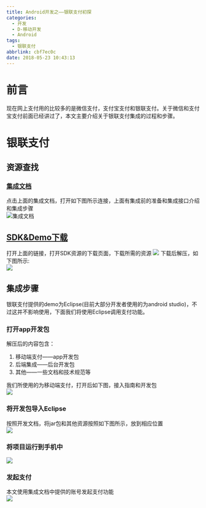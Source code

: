 ```yaml
---
title: Android开发之——银联支付初探
categories:
  - 开发
  - D-移动开发
  - Android
tags:
  - 银联支付
abbrlink: cbf7ec0c
date: 2018-05-23 10:43:13
---
```

# 前言
现在网上支付用的比较多的是微信支付，支付宝支付和银联支付。关于微信和支付宝支付前面已经讲过了，本文主要介绍关于银联支付集成的过程和步骤。

<!--more-->

# 银联支付
## 资源查找
### [集成文档][1]
点击上面的集成文档，打开如下图所示连接，上面有集成前的准备和集成接口介绍和集成步骤   
![集成文档][2]
## [SDK&Demo下载][3]
打开上面的链接，打开SDK资源的下载页面，下载所需的资源
![][4]
下载后解压，如下图所示:  
![][5] 

## 集成步骤
银联支付提供的demo为Eclipse(目前大部分开发者使用的为android studio)，不过这并不影响使用，下面我们将使用Eclipse调用支付功能。   

### 打开app开发包
解压后的内容包含：     

1. 移动端支付——app开发包 
2. 后端集成——后台开发包
3. 其他——一些文档和技术规范等  


我们所使用的为移动端支付，打开后如下图，接入指南和开发包     
![][6]  

### 将开发包导入Eclipse
按照开发文档，将jar包和其他资源按照如下图所示，放到相应位置  
![][7]  

### 将项目运行到手机中
![][8]  

### 发起支付
本文使用集成文档中提供的账号发起支付功能   
![][9]


[1]: https://open.unionpay.com/ajweb/product/newProDetail?proId=3&cataId=30
[2]: https://cdn.jsdelivr.net/gh/PGzxc/CDN/blog-image/yinlian-doc.png
[3]: https://open.unionpay.com/ajweb/help/file/toDetailPage?id=633
[4]: https://cdn.jsdelivr.net/gh/PGzxc/CDN/blog-image/yinlian-sdk.png
[5]: https://cdn.jsdelivr.net/gh/PGzxc/CDN/blog-image/yinlian-sdk-jieya.png
[6]: https://cdn.jsdelivr.net/gh/PGzxc/CDN/blog-image/yinlian-app.png
[7]: https://cdn.jsdelivr.net/gh/PGzxc/CDN/blog-image/yinlian-app-eclipses.png
[8]: https://cdn.jsdelivr.net/gh/PGzxc/CDN/blog-image/yinlian-app-run.png
[9]: https://cdn.jsdelivr.net/gh/PGzxc/CDN/blog-image/yinlian-pay.gif